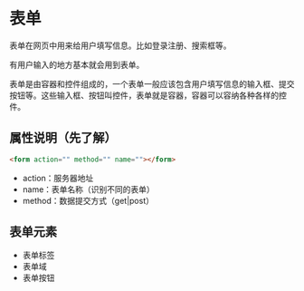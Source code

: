 # 表单

表单在网页中用来给用户填写信息。比如登录注册、搜索框等。

有用户输入的地方基本就会用到表单。

表单是由容器和控件组成的，一个表单一般应该包含用户填写信息的输入框、提交按钮等。这些输入框、按钮叫控件，表单就是容器，容器可以容纳各种各样的控件。

## 属性说明（先了解）

```html
<form action="" method="" name=""></form>
```

- action：服务器地址
- name：表单名称（识别不同的表单）
- method：数据提交方式（get|post）

## 表单元素

- 表单标签
- 表单域
- 表单按钮